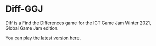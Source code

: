 # Diff-GGJ
Diff is a Find the Differences game for the ICT Game Jam Winter 2021, Global Game Jam edition.

You can [play the latest version here](https://brianisbrilliant.itch.io/diff).
